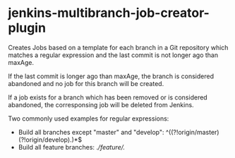 # jenkins-multibranch-job-creator-plugin
Creates Jobs based on a template for each branch in a Git repository which matches a regular expression and the last commit is not longer ago than maxAge.

If the last commit is longer ago than maxAge, the branch is considered abandoned and no job for this branch will be created.

If a job exists for a branch which has been removed or is considered abandoned, the corresponsing job will be deleted from Jenkins.

Two commonly used examples for regular expressions:
- Build all branches except "master" and "develop": ^((?!origin/master)(?!origin/develop).)*$
- Build all feature branches: .*/feature/.*
